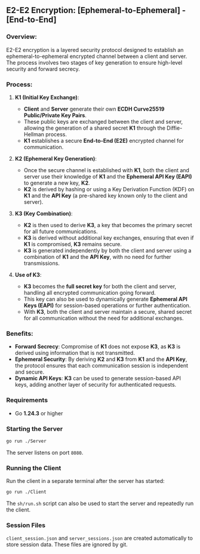 ## E2-E2 Encryption: [Ephemeral-to-Ephemeral] - [End-to-End]

### Overview:
E2-E2 encryption is a layered security protocol designed to establish an ephemeral-to-ephemeral encrypted channel between a client and server. The process involves two stages of key generation to ensure high-level security and forward secrecy.

### Process:

1. **K1 (Initial Key Exchange)**:
    - **Client** and **Server** generate their own **ECDH Curve25519 Public/Private Key Pairs**.
    - These public keys are exchanged between the client and server, allowing the generation of a shared secret **K1** through the Diffie-Hellman process.
    - **K1** establishes a secure **End-to-End (E2E)** encrypted channel for communication.

2. **K2 (Ephemeral Key Generation)**:
    - Once the secure channel is established with **K1**, both the client and server use their knowledge of **K1** and the **Ephemeral API Key (EAPI)** to generate a new key, **K2**.
    - **K2** is derived by hashing or using a Key Derivation Function (KDF) on **K1** and the **API Key** (a pre-shared key known only to the client and server).

3. **K3 (Key Combination)**:
    - **K2** is then used to derive **K3**, a key that becomes the primary secret for all future communications.
    - **K3** is derived without additional key exchanges, ensuring that even if **K1** is compromised, **K3** remains secure.
    - **K3** is generated independently by both the client and server using a combination of **K1** and the **API Key**, with no need for further transmissions.

4. **Use of K3**:
    - **K3** becomes the **full secret key** for both the client and server, handling all encrypted communication going forward.
    - This key can also be used to dynamically generate **Ephemeral API Keys (EAPI)** for session-based operations or further authentication.
    - With **K3**, both the client and server maintain a secure, shared secret for all communication without the need for additional exchanges.

### Benefits:
- **Forward Secrecy**: Compromise of **K1** does not expose **K3**, as **K3** is derived using information that is not transmitted.
- **Ephemeral Security**: By deriving **K2** and **K3** from **K1** and the **API Key**, the protocol ensures that each communication session is independent and secure.
- **Dynamic API Keys**: **K3** can be used to generate session-based API keys, adding another layer of security for authenticated requests.

### Requirements
- Go **1.24.3** or higher

### Starting the Server
```bash
go run ./Server
```
The server listens on port `8080`.

### Running the Client
Run the client in a separate terminal after the server has started:
```bash
go run ./Client
```
The `sh/run.sh` script can also be used to start the server and repeatedly run the client.

### Session Files
`client_session.json` and `server_sessions.json` are created automatically to store session data. These files are ignored by git.
